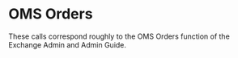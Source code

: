 # OMS Orders

These calls correspond roughly to the OMS Orders function of the Exchange Admin and Admin Guide.
